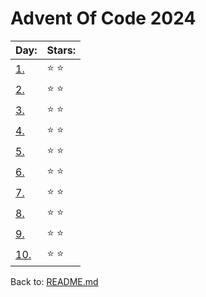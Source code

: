 # Advent Of Code 2024


| Day:                       | Stars:           |
| -------------------------- | ---------------- | 
|[1.](/2024/code/day_1.py)   | :star: :star:    |
|[2.](/2024/code/day_2.py)   | :star: :star:    |
|[3.](/2024/code/day_3.py)   | :star: :star:    |
|[4.](/2024/code/day_4.py)   | :star: :star:    |
|[5.](/2024/code/day_5.py)   | :star: :star:    |
|[6.](/2024/code/day_6.py)   | :star: :star:    |
|[7.](/2024/code/day_7.py)   | :star: :star:    |
|[8.](/2024/code/day_8.py)   | :star: :star:    |
|[9.](/2024/code/day_9.py)   | :star: :star:    |
|[10.](/2024/code/day_10.py) | :star: :star:    |


Back to: [README.md](../README.md)